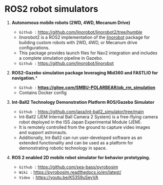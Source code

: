 # ROS2 robot simulators 

1. **Autonomous mobile robots (2WD, 4WD, Mecanum Drive)**
   * `Github :` https://github.com/linorobot/linorobot2/tree/humble
   * linorobot2 is a ROS2 implementation of the [linorobot](https://github.com/linorobot/linorobot) package for building custom robots with 2WD, 4WD, or Mecanum drive configurations.
   * This package provides launch files for Nav2 integration and includes a complete simulation pipeline in Gazebo.
   * `Github :` https://github.com/linorobot/linorobot

     
2. **ROS2-Gazebo simulation package leveraging Mid360 and FASTLIO for navigation.***
   - `Github :` **https://gitee.com/SMBU-POLARBEAR/pb_rm_simulation**
   - Contains Docker config

3. **Int-Ball2 Technology Demonstration Platform ROS/Gazebo Simulator**
   - `Github :` https://github.com/jaxa/int-ball2_simulator/tree/main
   - Int-Ball2 (JEM Internal Ball Camera 2 System) is a free-flying camera robot deployed in the ISS Japan Experimental Module (JEM).
   - It is remotely controlled from the ground to capture video images and support astronauts.
   - Additionally, Int-Ball2 can run user-developed software as an extended functionality and can be used as a platform for demonstrating robotic technology in space.

4. **ROS 2 enabled 2D mobile robot simulator for behavior prototyping.**
   - `Github :` https://github.com/sea-bass/pyrobosim
   - `Wiki :` https://pyrobosim.readthedocs.io/en/latest/
   - `Video :` https://youtu.be/K5359uSeyVA
 
